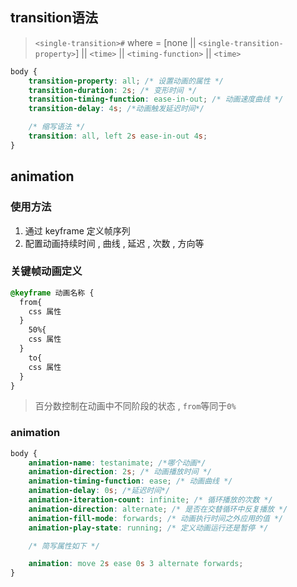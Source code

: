 ## transition语法
> `<single-transition>#`
> where
> <single-transition> = [none || `<single-transition-property>`] || `<time>` || `<timing-function>` || `<time>`


```css
body {
    transition-property: all; /* 设置动画的属性 */
    transition-duration: 2s; /* 变形时间 */
    transition-timing-function: ease-in-out; /* 动画速度曲线 */
    transition-delay: 4s; /*动画触发延迟时间*/

    /* 缩写语法 */
    transition: all, left 2s ease-in-out 4s;
}

```

## animation 

### 使用方法 

1. 通过 keyframe 定义帧序列
2. 配置动画持续时间 , 曲线 , 延迟 , 次数 , 方向等

### 关键帧动画定义
```css
@keyframe 动画名称 {
  from{
    css 属性
  }
	50%{
    css 属性
  }
	to{
    css 属性
  }
}
```
> 百分数控制在动画中不同阶段的状态 , `from`等同于`0%` 


### animation
```css
body {
    animation-name: testanimate; /*哪个动画*/
    animation-direction: 2s; /* 动画播放时间 */
    animation-timing-function: ease; /* 动画曲线 */
    animation-delay: 0s; /*延迟时间*/
    animation-iteration-count: infinite; /* 循环播放的次数 */
    animation-direction: alternate; /* 是否在交替循环中反复播放 */
    animation-fill-mode: forwards; /* 动画执行时间之外应用的值 */
    animation-play-state: running; /* 定义动画运行还是暂停 */

    /* 简写属性如下 */

    animation: move 2s ease 0s 3 alternate forwards;
}
```
